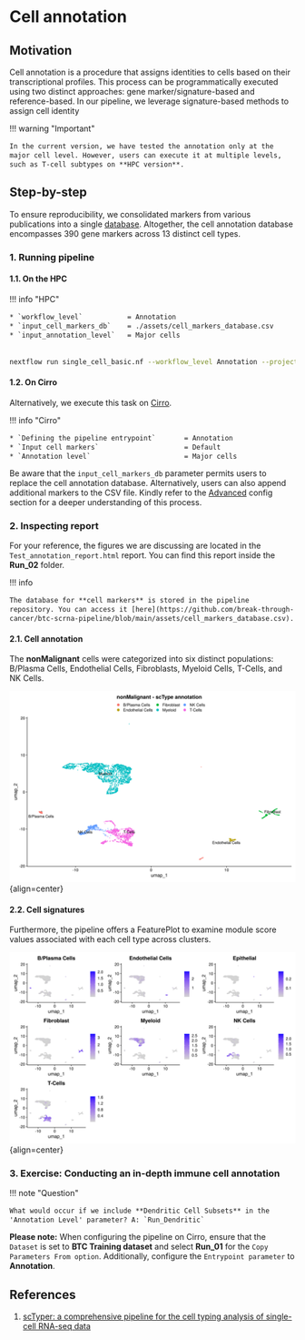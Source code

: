 # Cell annotation

## Motivation

Cell annotation is a procedure that assigns identities to cells based on their transcriptional profiles. This process can be programmatically executed using two distinct approaches: gene marker/signature-based and reference-based. In our pipeline, we leverage signature-based methods to assign cell identity

!!! warning "Important"

    In the current version, we have tested the annotation only at the major cell level. However, users can execute it at multiple levels, such as T-cell subtypes on **HPC version**.

## Step-by-step

To ensure reproducibility, we consolidated markers from various publications into a single [database](https://raw.githubusercontent.com/break-through-cancer/btc-scrna-pipeline/main/assets/cell_markers_database.csv). Altogether, the cell annotation database encompasses 390 gene markers across 13 distinct cell types.

### 1. Running pipeline

#### 1.1. On the HPC

!!! info "HPC"

    * `workflow_level`           = Annotation
    * `input_cell_markers_db`    = ./assets/cell_markers_database.csv
    * `input_annotation_level`   = Major cells

```{.bash .copy}

nextflow run single_cell_basic.nf --workflow_level Annotation --project_name Training --sample_csv sample_table.csv --meta_data meta_data.csv --cancer_type Ovarian -resume -profile seadragon

```

#### 1.2. On Cirro

Alternatively, we execute this task on [Cirro](https://cirro.bio).

!!! info "Cirro"

    * `Defining the pipeline entrypoint`       = Annotation
    * `Input cell markers`                     = Default
    * `Annotation level`                       = Major cells

Be aware that the `input_cell_markers_db` parameter permits users to replace the cell annotation database. Alternatively, users can also append additional markers to the CSV file. Kindly refer to the [Advanced](advanced.md) config section for a deeper understanding of this process.

### 2. Inspecting report

For your reference, the figures we are discussing are located in the `Test_annotation_report.html` report. You can find this report inside the **Run_02** folder.

!!! info

    The database for **cell markers** is stored in the pipeline repository. You can access it [here](https://github.com/break-through-cancer/btc-scrna-pipeline/blob/main/assets/cell_markers_database.csv). 


#### 2.1. Cell annotation

The **nonMalignant** cells were categorized into six distinct populations: B/Plasma Cells, Endothelial Cells, Fibroblasts, Myeloid Cells, T-Cells, and NK Cells. 


![Image caption](figures/umap-annotation.png){align=center}

#### 2.2. Cell signatures

Furthermore, the pipeline offers a FeaturePlot to examine module score values associated with each cell type across clusters.

![Image caption](figures/featureplot-annotation.png){align=center}

### 3. Exercise: Conducting an in-depth immune cell annotation

!!! note "Question"

    What would occur if we include **Dendritic Cell Subsets** in the 'Annotation Level' parameter? A: `Run_Dendritic`

**Please note:** When configuring the pipeline on Cirro, ensure that the `Dataset` is set to **BTC Training dataset** and select **Run_01** for the `Copy Parameters From option`. Additionally, configure the `Entrypoint parameter` to **Annotation**.

## References

1. [scTyper: a comprehensive pipeline for the cell typing analysis of single-cell RNA-seq data](https://link.springer.com/article/10.1186/s12859-020-03700-5)